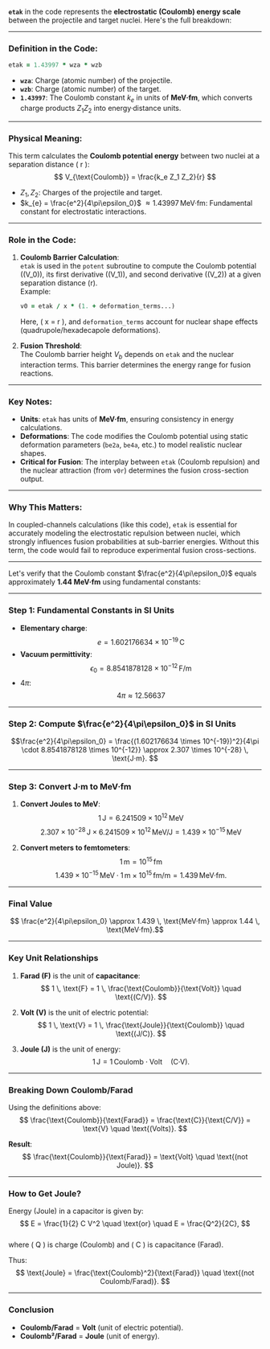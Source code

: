 **`etak`** in the code represents the **electrostatic (Coulomb) energy scale** between the projectile and target nuclei. Here's the full breakdown:

---

### **Definition in the Code:**
```fortran
etak = 1.43997 * wza * wzb
```
- **`wza`**: Charge (atomic number) of the projectile.  
- **`wzb`**: Charge (atomic number) of the target.  
- **`1.43997`**: The Coulomb constant $k_e$ in units of **MeV·fm**, which converts charge products $Z_{1} Z_{2}$ into energy·distance units.  

---

### **Physical Meaning:**
This term calculates the **Coulomb potential energy** between two nuclei at a separation distance \( r \):  
$$
V_{\text{Coulomb}} = \frac{k_e Z_1 Z_2}{r}
$$
- $Z_{1}, Z_{2}$: Charges of the projectile and target.  
- $k_{e} = \frac{e^2}{4\pi\epsilon_0}$ $\approx 1.43997 \, \text{MeV·fm}$: Fundamental constant for electrostatic interactions.  

---

### **Role in the Code:**

1. **Coulomb Barrier Calculation**:  
   `etak` is used in the `potent` subroutine to compute the Coulomb potential (\(V_0\)), its first derivative (\(V_1\)), and second derivative (\(V_2\)) at a given separation distance \(r\).  
   Example:
   ```fortran
   v0 = etak / x * (1. + deformation_terms...)
   ```
   Here, \( x = r \), and `deformation_terms` account for nuclear shape effects (quadrupole/hexadecapole deformations).

2. **Fusion Threshold**:  
   The Coulomb barrier height $V_{b}$ depends on `etak` and the nuclear interaction terms. This barrier determines the energy range for fusion reactions.

---

### **Key Notes:**

- **Units**: `etak` has units of **MeV·fm**, ensuring consistency in energy calculations.  
- **Deformations**: The code modifies the Coulomb potential using static deformation parameters (`be2a`, `be4a`, etc.) to model realistic nuclear shapes.  
- **Critical for Fusion**: The interplay between `etak` (Coulomb repulsion) and the nuclear attraction (from `v0r`) determines the fusion cross-section output.  

---

### **Why This Matters:**
In coupled-channels calculations (like this code), `etak` is essential for accurately modeling the electrostatic repulsion between nuclei, which strongly influences fusion probabilities at sub-barrier energies. Without this term, the code would fail to reproduce experimental fusion cross-sections.



---


Let's verify that the Coulomb constant $\frac{e^2}{4\pi\epsilon_0}$ equals approximately **1.44 MeV·fm** using fundamental constants:

---

### **Step 1: Fundamental Constants in SI Units**

- **Elementary charge**:  
 $$  e = 1.602176634 \times 10^{-19} \, \text{C} $$
- **Vacuum permittivity**:  
  $$\epsilon_0 = 8.8541878128 \times 10^{-12} \, \text{F/m}$$
- $4\pi$:  
 $$4\pi \approx 12.56637$$

---

### **Step 2: Compute $\frac{e^2}{4\pi\epsilon_0}$ in SI Units**

$$\frac{e^2}{4\pi\epsilon_0} = \frac{(1.602176634 \times 10^{-19})^2}{4\pi \cdot 8.8541878128 \times 10^{-12}} \approx 2.307 \times 10^{-28} \, \text{J·m}.
$$

---

### **Step 3: Convert J·m to MeV·fm**

1. **Convert Joules to MeV**:  
   $$1 \, \text{J} = 6.241509 \times 10^{12} \, \text{MeV} $$  $$2.307 \times 10^{-28} \, \text{J} \times 6.241509 \times 10^{12} \, \text{MeV/J} = 1.439 \times 10^{-15} \, \text{MeV}$$

2. **Convert meters to femtometers**:  
  $$1 \, \text{m} = 10^{15} \, \text{fm}$$ 
   $$1.439 \times 10^{-15} \, \text{MeV} \cdot 1 \, \text{m} \times 10^{15} \, \text{fm/m} = 1.439 \, \text{MeV·fm}.$$

---

### **Final Value**
$$
\frac{e^2}{4\pi\epsilon_0} \approx 1.439 \, \text{MeV·fm} \approx 1.44 \, \text{MeV·fm}.$$



---

### **Key Unit Relationships**  

1. **Farad (F)** is the unit of **capacitance**:  
   $$
   1 \, \text{F} = 1 \, \frac{\text{Coulomb}}{\text{Volt}} \quad \text{(C/V)}.
   $$

2. **Volt (V)** is the unit of electric potential:  
   $$
   1 \, \text{V} = 1 \, \frac{\text{Joule}}{\text{Coulomb}} \quad \text{(J/C)}.
   $$

3. **Joule (J)** is the unit of energy:  
   $$
   1 \, \text{J} = 1 \, \text{Coulomb} \cdot \text{Volt} \quad \text{(C·V)}.
   $$

---

### **Breaking Down Coulomb/Farad**  

Using the definitions above:  
$$
\frac{\text{Coulomb}}{\text{Farad}} = \frac{\text{C}}{\text{C/V}} = \text{V} \quad \text{(Volts)}.
$$

**Result**:  
$$
\frac{\text{Coulomb}}{\text{Farad}} = \text{Volt} \quad \text{(not Joule)}.
$$

---

### **How to Get Joule?**  

Energy (Joule) in a capacitor is given by:  
$$
E = \frac{1}{2} C V^2 \quad \text{or} \quad E = \frac{Q^2}{2C},
$$  
where \( Q \) is charge (Coulomb) and \( C \) is capacitance (Farad).  

Thus:  
$$
\text{Joule} = \frac{\text{Coulomb}^2}{\text{Farad}} \quad \text{(not Coulomb/Farad)}.
$$

---

### **Conclusion**  

- **Coulomb/Farad** = **Volt** (unit of electric potential).  
- **Coulomb²/Farad** = **Joule** (unit of energy).  